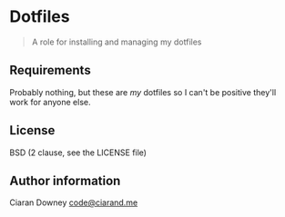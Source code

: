 Dotfiles
========
>A role for installing and managing my dotfiles

Requirements
------------
Probably nothing, but these are *my* dotfiles so I can't be positive they'll
work for anyone else.

License
-------
BSD (2 clause, see the LICENSE file)

Author information
------------------
Ciaran Downey <code@ciarand.me>
